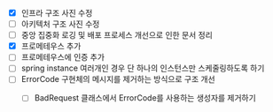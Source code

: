 - [x] 인프라 구조 사진 수정
- [ ] 아키텍처 구조 사진 수정
- [ ] 중앙 집중화 로깅 및 배포 프로세스 개선으로 인한 문서 정리
- [x] 프로메테우스 추가
- [ ] 프로메테우스에 인증 추가
- [ ] spring instance 여러개인 경우 단 하나의 인스턴스만 스케줄링하도록 하기
- [ ] ErrorCode 구현체의 메시지를 제거하는 방식으로 구조 개선
	- [ ] BadRequest 클래스에서 ErrorCode를 사용하는 생성자를 제거하기






